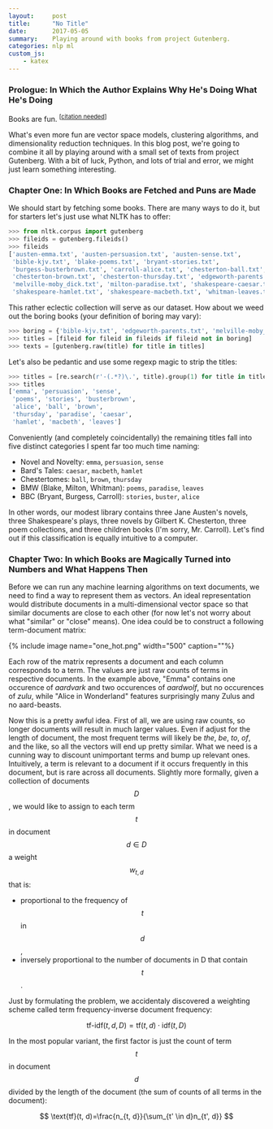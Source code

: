 ```yaml
---
layout:     post
title:      "No Title"
date:       2017-05-05
summary:    Playing around with books from project Gutenberg.
categories: nlp ml
custom_js:
    - katex
---
```


### Prologue: In Which the Author Explains Why He's Doing What He's Doing

Books are fun. <sup>[[citation needed](https://xkcd.com/285)]</sup> 

What's even more fun are vector space models, clustering algorithms, and dimensionality reduction techniques. In this blog post, we're going to combine it all by playing around with a small set of texts from project Gutenberg. With a bit of luck, Python, and lots of trial and error, we might just learn something interesting.

### Chapter One: In Which Books are Fetched and Puns are Made
We should start by fetching some books. There are many ways to do it, but for starters let's just use what NLTK has to offer: 

```python
>>> from nltk.corpus import gutenberg
>>> fileids = gutenberg.fileids()
>>> fileids
['austen-emma.txt', 'austen-persuasion.txt', 'austen-sense.txt',
 'bible-kjv.txt', 'blake-poems.txt', 'bryant-stories.txt',
 'burgess-busterbrown.txt', 'carroll-alice.txt', 'chesterton-ball.txt',
 'chesterton-brown.txt', 'chesterton-thursday.txt', 'edgeworth-parents.txt',
 'melville-moby_dick.txt', 'milton-paradise.txt', 'shakespeare-caesar.txt',
 'shakespeare-hamlet.txt', 'shakespeare-macbeth.txt', 'whitman-leaves.txt']
```

This rather eclectic collection will serve as our dataset. How about we weed out the boring books (your definition of boring may vary):

```python
>>> boring = {'bible-kjv.txt', 'edgeworth-parents.txt', 'melville-moby_dick.txt'} 
>>> titles = [fileid for fileid in fileids if fileid not in boring] 
>>> texts = [gutenberg.raw(title) for title in titles] 
```

Let's also be pedantic and use some regexp magic to strip the titles:

```python
>>> titles = [re.search(r'-(.*?)\.', title).group(1) for title in titles] 
>>> titles
['emma', 'persuasion', 'sense',
 'poems', 'stories', 'busterbrown', 
 'alice', 'ball', 'brown',
 'thursday', 'paradise', 'caesar',
 'hamlet', 'macbeth', 'leaves']
```

Conveniently (and completely coincidentally) the remaining titles fall into five distinct categories I spent far too much time naming:
- Novel and Novelty: `emma`, `persuasion`, `sense` 
- Bard's Tales: `caesar`, `macbeth`, `hamlet`
- Chestertomes: `ball`, `brown`, `thursday`
- BMW (Blake, Milton, Whitman): `poems`, `paradise`, `leaves`
- BBC (Bryant, Burgess, Carroll): `stories`, `buster`, `alice`

In other words, our modest library contains three Jane Austen's novels, three Shakespeare's plays, three novels by Gilbert K. Chesterton, three poem collections, and three children books (I'm sorry, Mr. Carroll). Let's find out if this classification is equally intuitive to a computer.

### Chapter Two: In which Books are Magically Turned into Numbers and What Happens Then
Before we can run any machine learning algorithms on text documents, we need to find a way to represent them as vectors. An ideal representation would distribute documents in a multi-dimensional vector space so that similar documents are close to each other (for now let's not worry about what "similar" or "close" means). One idea could be to construct a following term-document matrix:

{% include image name="one_hot.png" width="500" caption=""%}

Each row of the matrix represents a document and each column corresponds to a term. The values are just raw counts of terms in respective documents. In the example above, "Emma" contains one occurence of *aardvark* and two occurences of *aardwolf*, but no occurences of *zulu*, while "Alice in Wonderland" features surprisingly many Zulus and no aard-beasts. 

Now this is a pretty awful idea. First of all, we are using raw counts, so longer documents will result in much larger values. Even if adjust for the length of document, the most frequent terms will likely be *the*, *be*, *to*, *of*, and the like, so all the vectors will end up pretty similar. What we need is a cunning way to discount unimportant terms and bump up relevant ones. Intuitively, a term is relevant to a document if it occurs frequently in this document, but is rare across all documents. Slightly more formally, given a collection of documents $$D$$, we would like to assign to each term $$t$$ in document $$d \in D$$ a weight $$w_{t, d}$$ that is:

* proportional to the frequency of $$t$$ in $$d$$,
* inversely proportional to the number of documents in D that contain $$t$$.

Just by formulating the problem, we accidentaly discovered a weighting scheme called term frequency-inverse document frequency: 

$$
\text{tf-idf}(t, d, D) = \text{tf}(t, d) \cdot \text{idf}(t, D)
$$

In the most popular variant, the first factor is just the count of term $$t$$ in document $$d$$ divided by the length of the document (the sum of counts of all terms in the document):

$$ \text{tf}(t, d)=\frac{n_{t, d}}{\sum_{t' \in d}n_{t', d}} $$


[^1]: [Don't mention Macbeth](https://www.youtube.com/watch?v=h--HR7PWfp0) 
